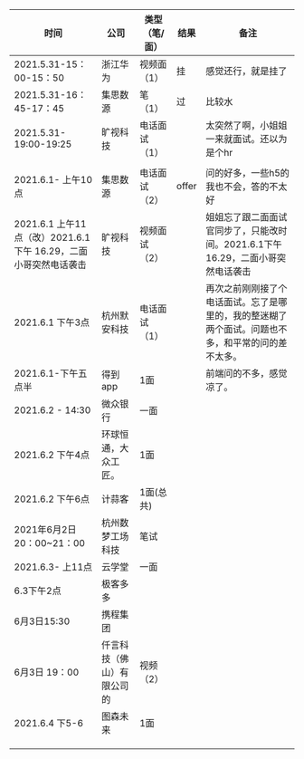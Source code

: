 

| 时间                                                         | 公司                       | 类型（笔/面） | 结果  | 备注                                                         |
| ------------------------------------------------------------ | -------------------------- | ------------- | ----- | ------------------------------------------------------------ |
| 2021.5.31-15：00-15：50                                      | 浙江华为                   | 视频面（1）   | 挂    | 感觉还行，就是挂了                                           |
| 2021.5.31-16：45-17：45                                      | 集思数源                   | 笔（1）       | 过    | 比较水                                                       |
| 2021.5.31- 19:00-19:25                                       | 旷视科技                   | 电话面试（1） |       | 太突然了啊，小姐姐一来就面试。还以为是个hr                   |
|                                                              |                            |               |       |                                                              |
| 2021.6.1- 上午10点                                           | 集思数源                   | 电话面试（2） | offer | 问的好多，一些h5的我也不会，答的不太好                       |
| 2021.6.1  上午11点（改）2021.6.1下午 16.29，二面小哥突然电话袭击 | 旷视科技                   | 视频面试（2） |       | 姐姐忘了跟二面面试官同步了，只能改时间。2021.6.1下午 16.29，二面小哥突然电话袭击 |
| 2021.6.1  下午3点                                            | 杭州默安科技               | 电话面试（1） |       | 再次之前刚刚接了个电话面试。忘了是哪里的，我的整迷糊了两个面试。问题也不多，和平常的问的差不太多。 |
| 2021.6.1-下午五点半                                          | 得到app                    | 1面           |       | 前端问的不多，感觉凉了。                                     |
| 2021.6.2 - 14:30                                             | 微众银行                   | 一面          |       |                                                              |
| 2021.6.2  下午4点                                            | 环球恒通，大众工匠。       | 1面           |       |                                                              |
| 2021.6.2 下午6点                                             | 计蒜客                     | 1面(总共)     |       |                                                              |
| 2021年6月2日 20：00~21：00                                   | 杭州数梦工场科技           | 笔试          |       |                                                              |
| 2021.6.3- 上11点                                             | 云学堂                     | 一面          |       |                                                              |
| 6.3下午2点                                                   | 极客多多                   |               |       |                                                              |
| 6月3日15:30                                                  | 携程集团                   |               |       |                                                              |
| 6月3日 19：00                                                | 仟言科技（佛山）有限公司的 | 视频（2）     |       |                                                              |
| 2021.6.4 下5-6                                               | 图森未来                   | 1面           |       |                                                              |
|                                                              |                            |               |       |                                                              |
|                                                              |                            |               |       |                                                              |
|                                                              |                            |               |       |                                                              |

